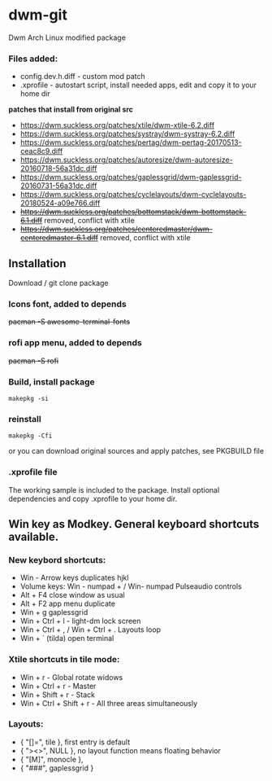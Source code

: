 # dwm-git
Dwm Arch Linux modified package


### Files added:

* config.dev.h.diff  - custom mod patch
* .xprofile   - autostart script, install needed apps, edit and copy it to your home dir

**patches that install from original src**
* https://dwm.suckless.org/patches/xtile/dwm-xtile-6.2.diff
* https://dwm.suckless.org/patches/systray/dwm-systray-6.2.diff
* https://dwm.suckless.org/patches/pertag/dwm-pertag-20170513-ceac8c9.diff
* https://dwm.suckless.org/patches/autoresize/dwm-autoresize-20160718-56a31dc.diff
* https://dwm.suckless.org/patches/gaplessgrid/dwm-gaplessgrid-20160731-56a31dc.diff
* https://dwm.suckless.org/patches/cyclelayouts/dwm-cyclelayouts-20180524-a09e766.diff
* ~~https://dwm.suckless.org/patches/bottomstack/dwm-bottomstack-6.1.diff~~ removed, conflict with xtile
* ~~https://dwm.suckless.org/patches/centeredmaster/dwm-centeredmaster-6.1.diff~~ removed, conflict with xtile


## Installation

Download / git clone package

### Icons font, added to depends

~~pacman -S  awesome-terminal-fonts~~


### rofi app menu, added to depends

~~pacman -S rofi~~



### Build, install package
```
makepkg -si
```

### reinstall
```
makepkg -Cfi
```

or you can download original sources and apply patches,  see PKGBUILD file

### .xprofile file
The working sample is included to the package. Install optional dependencies and copy .xprofile to your home dir.

## Win key as Modkey. General keyboard shortcuts available.
### New keybord shortcuts:
 *  Win - Arrow keys duplicates hjkl
 *  Volume keys:  Win - numpad + / Win- numpad  Pulseaudio controls
 *  Alt + F4 close window as usual
 *  Alt + F2 app menu duplicate
 *  Win + g gaplessgrid
 *  Win + Ctrl + l  - light-dm lock screen
 *  Win + Ctrl + , / Win + Ctrl + .   Layouts loop
 *  Win + `  (tilda)  open terminal
### Xtile shortcuts in tile mode:
 *  Win + r  - Global rotate widows
 *  Win + Ctrl + r - Master
 *  Win + Shift + r - Stack
 *  Win + Ctrl + Shift + r - All three areas simultaneously


### Layouts:

*  { "[]=",      tile },    first entry is default
*  { "><>",      NULL },    no layout function means floating behavior
*  { "[M]",      monocle },
*  { "###",      gaplessgrid }
